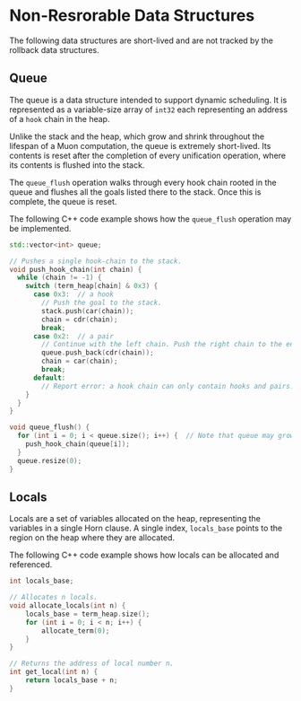 # Non-Resrorable Data Structures

The following data structures are short-lived and are not tracked by the rollback data structures.

## Queue

The queue is a data structure intended to support dynamic scheduling. It is represented as a variable-size array of `int32` each representing an address of a `hook` chain in the heap.

Unlike the stack and the heap, which grow and shrink throughout the lifespan of a Muon computation, the queue is extremely short-lived. Its contents is reset after the completion of every unification operation, where its contents is flushed into the stack.

The `queue_flush` operation walks through every hook chain rooted in the queue and flushes all the goals listed there to the stack. Once this is complete, the queue is reset.

The following C++ code example shows how the `queue_flush` operation may be implemented.

```c++
std::vector<int> queue;

// Pushes a single hook-chain to the stack.
void push_hook_chain(int chain) {
  while (chain != -1) {
    switch (term_heap[chain] & 0x3) {
      case 0x3:  // a hook
        // Push the goal to the stack.
        stack.push(car(chain));
        chain = cdr(chain);
        break;
      case 0x2:  // a pair
        // Continue with the left chain. Push the right chain to the end of the queue.
        queue.push_back(cdr(chain));
        chain = car(chain);
        break;
      default:
        // Report error: a hook chain can only contain hooks and pairs.
    }
  }
}

void queue_flush() {
  for (int i = 0; i < queue.size(); i++) {  // Note that queue may grow during this process.
    push_hook_chain(queue[i]);
  }
  queue.resize(0);
}
```

## Locals

Locals are a set of variables allocated on the heap, representing the variables in a single Horn clause. A single index, `locals_base` points to the region on the heap where they are allocated.

The following C++ code example shows how locals can be allocated and referenced.

```c++
int locals_base;

// Allocates n locals.
void allocate_locals(int n) {
    locals_base = term_heap.size();
    for (int i = 0; i < n; i++) {
        allocate_term(0);
    }
}

// Returns the address of local number n.
int get_local(int n) {
    return locals_base + n;
}
```
